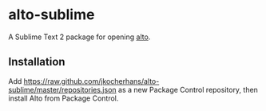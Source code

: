 alto-sublime
============

A Sublime Text 2 package for opening [alto](https://github.com/jkocherhans/alto).


Installation
------------

Add https://raw.github.com/jkocherhans/alto-sublime/master/repositories.json as a new Package Control repository, then install Alto from Package Control.
